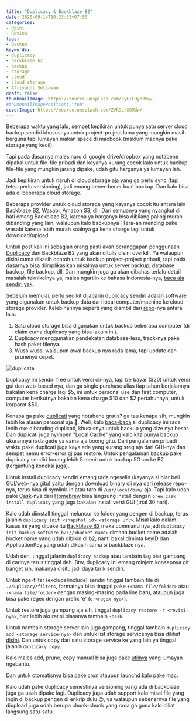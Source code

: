 ```yaml
---
title: "Duplicacy & Backblaze B2"
date: 2020-09-14T10:23:53+07:00
categories:
- Opini
- Review
tags:
- backup
keywords:
- duplicacy
- backblaze b2
- backup
- storage
- cloud
- cloud storage
- Afriyandi Setiawan
draft: false
thumbnailImage: https://source.unsplash.com/5yEiCUynJ9w/
#thumbnailImagePosition: "top"
coverImage: https://source.unsplash.com/ZVkDLrXGMdw/
---
```


Beberapa waktu yang lalu, sempet kepikiran untuk punya satu server cloud backup sendiri khususnya untuk project-project lama yang mungkin masih berguna tapi lumayan makan space di macbook (maklum macnya pake storage yang kecil).
<!--more-->
Tapi pada dasarnya males naro di google drive/dropbox yang notabene dipakai untuk file-file pribadi dan kayanya kurang cocok kalo untuk backup file-file yang mungkin jarang dipake, udah gitu harganya ya lumayan lah.

Jadi kepikiran untuk naruh di cloud storage aja yang ga perlu sync (tapi tetep perlu versioning), jadi emang bener-bener buat backup. Dan kalo bisa ada di beberapa cloud storage.

Beberapa provider untuk cloud storage yang kayanya cocok itu antara lain [Backblaze B2](https://www.backblaze.com/b2/cloud-storage.html), [Wasabi](https://wasabi.com/), [Amazon S3](https://aws.amazon.com/s3/), dll. Dari semuanya yang nyangkut di hati emang Backblaze B2, karena ya harganya bisa dibilang paling murah dibanding yang lain, walaupun kalo backupnya 1Tera-an mending pake wasabi karena lebih murah soalnya ga kena charge lagi untuk download/upload.

Untuk post kali ini sebagian orang pasti akan beranggapan penggunaan [Duplicacy](https://duplicacy.com/) dan Backblaze B2 yang akan ditulis disini overkill. Ya walaupun disini cuma dikasih contoh untuk backup project-project pribadi, tapi pada dasarnya bisa diimplikasikan misalnya untuk server backup, database backup, file backup, dll. Dan mungkin juga ga akan dibahas terlalu detail masalah teknikelnya ya, males ngartiin ke bahasa Indonesia-nya, [baca aja sendiri yak](https://github.com/gilbertchen/duplicacy/wiki).

Sebelum memulai, perlu sedikit dijabarin [duplicacy](https://duplicacy.com/) sendiri adalah software yang digunakan untuk backup data dari local computer/machine ke cloud storage provider. Kelebihannya seperti yang diambil dari [repo](https://github.com/gilbertchen/duplicacy/)-nya antara lain:

1. Satu cloud storage bisa digunakan untuk backup beberapa computer (di claim cuma duplicacy yang bisa lakuin ini).
2. Duplicacy menggunakan pendekatan database-less, track-nya pake hash paket filenya.
3. Wuss wuss, walaupun awal backup nya rada lama, tapi update dan prunenya cepet.

![duplicate](https://source.unsplash.com/gLdJnQFcIXE/1800x620)

Duplicacy ini sendiri free untuk versi cli-nya, tapi berbayar ($20) untuk versi gui dan web-based nya, dan ga single purchase alias tiap tahun berjalannya bakalan kena charge lagi $5, ini untuk personal use dan first computer, computer berikutnya bakalan kena charge $10 dan $2 pertahunnya, untuk korporat $50.

Kenapa ga pake [duplicati](https://www.duplicati.com/) yang notabene gratis? ga tau kenapa sih, mungkin lebih ke alasan personal aja 🤣️. Well, kalo [baca-baca](https://forum.duplicacy.com/t/duplicacy-demolishes-duplicati-and-rclone-for-large-backups/2483) si duplicacy ini rada lebih oke dibanding duplicati, khususnya untuk backup yang size nya besar. Dan duplicati juga nyimpen "Local Cache" yang kalo kita punya backup ukurannya rada gede ya sama aja boong gitu. Dari pengalaman pribadi waktu pake duplicati juga kaya ada yang kurang sreg aja dari GUI-nya dan sempet nemu error-error gj pas restore. Untuk pengalaman backup pake duplicacy sendiri kurang lebih 5 menit untuk backup 5G-an ke B2 (tergantung koneksi juga). 

Untuk install duplicacy sendiri emang rada ngeselin (kayanya si biar beli GUI/web-nya gitu) yaitu dengan download binary cli nya dari [release repo](https://github.com/gilbertchen/duplicacy/releases/)-nya, terus bisa di symlink-in atau taro di `/usr/local/bin/` aja. Tapi kalo udah pake [Cask](https://github.com/Homebrew/homebrew-cask)-nya dari [Homebrew](https://brew.sh/) bisa langsung install dengan `brew cask install duplicacy` yang juga bakalan install versi GUI (trial 30 hari).

Kalo udah diinstall tinggal meluncur ke folder yang pengen di backup, terus jalanin `duplicacy init <snapshot id> <storage url>`. Misal kalo dalam kasus ini yang dipake itu [Backblaze B2](https://www.backblaze.com/b2/cloud-storage.html) maka command nya jadi `duplicacy init backup-software b2://<bucket name>` dimana bucket name adalah bucket name yang udah dibikin di b2, nanti bakal diminta keyID dan ApplicationKey yang udah dikasih sama si backblaze nya.

Udah deh, tinggal jalanin `duplicacy backup` atau tambain tag biar gampang di carinya terus tinggal deh. Btw, duplicacy ini emang minjem konsepnya git banget sih, makanya disitu jadi daya tarik sendiri.

Untuk nge-filter (exclude/include) sendiri tinggal tambain file di `./duplicacy/filters`, formatnya bisa tinggal pake `+<nama file/folder>` atau `-<nama file/folder>` dengan masing-masing pada line baru, ataupun juga bisa pake regex dengan prefix 'e' (`e:<regex-nya>`).

Untuk restore juga gampang aja sih, tinggal `duplicacy restore -r <revisi-nya>`, biar lebih akurat si biasanya tambain `-hash`.

Untuk nambain storage server lain juga gampang, tinggal tambain `duplicacy add <storage service-nya>` dan untuk list storage servicenya bisa dilihat [disini](https://github.com/gilbertchen/duplicacy/wiki/Storage-Backends). Dan untuk copy dari satu storage service ke yang lain ya tinggal jalanin `duplicacy copy`.

Kalo males add, prune, copy manual bisa juga pake [utilnya](https://github.com/jeffaco/duplicacy-util) yang lumayan ngebantu.

Dan untuk otomatisnya bisa pake [cron](https://en.wikipedia.org/wiki/Cron) ataupun [launchd](https://developer.apple.com/library/content/documentation/MacOSX/Conceptual/BPSystemStartup/Chapters/ScheduledJobs.html) kalo pake mac.

Kalo udah pake duplicacy semestinya versioning yang ada di backblaze juga ga usah dipake lagi. Duplicacy juga udah support kalo misal file yang ingin di backup pengen di enkrip dulu 😉️, ya walaupun sebenernya file yang diupload juga udah berupa chunk-chunk yang rada ga guna kalo diliat langsung satu-satu.